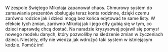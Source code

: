 W zespole Świętego Mikołaja zapanował chaos. Chmurowy system do zamawiania prezentów obsługuje teraz konta rodzinne, dzięki czemu zarówno rodzice jak i dzieci mogą bez końca edytować te same listy. W efekcie tych zmian, zarówno Mikołaj jak i jego elfy gubią się w tym, co dzieci naprawdę chcą dostać. Na naradzie kryzysowej pojawił się pomysł nowego modelu danych, który pozwoliłby na śledzenie zmian w życzeniach dzieci. Niestety, elfy nie wiedza jak wdrożyć taki system w istniejącym kodzie. Pomóż im!